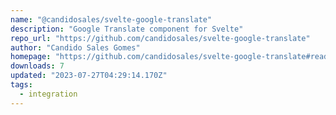 ```yaml
---
name: "@candidosales/svelte-google-translate"
description: "Google Translate component for Svelte"
repo_url: "https://github.com/candidosales/svelte-google-translate"
author: "Candido Sales Gomes"
homepage: "https://github.com/candidosales/svelte-google-translate#readme"
downloads: 7
updated: "2023-07-27T04:29:14.170Z"
tags: 
  - integration
---
```

